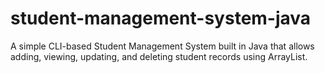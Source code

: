 # student-management-system-java
A simple CLI-based Student Management System built in Java that allows adding, viewing, updating, and deleting student records using ArrayList.
